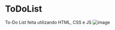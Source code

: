 # ToDoList
To-Do List feita utilizando HTML, CSS e JS
![image](https://github.com/user-attachments/assets/5232d38c-626e-430f-bb54-0f194f311a4e)
